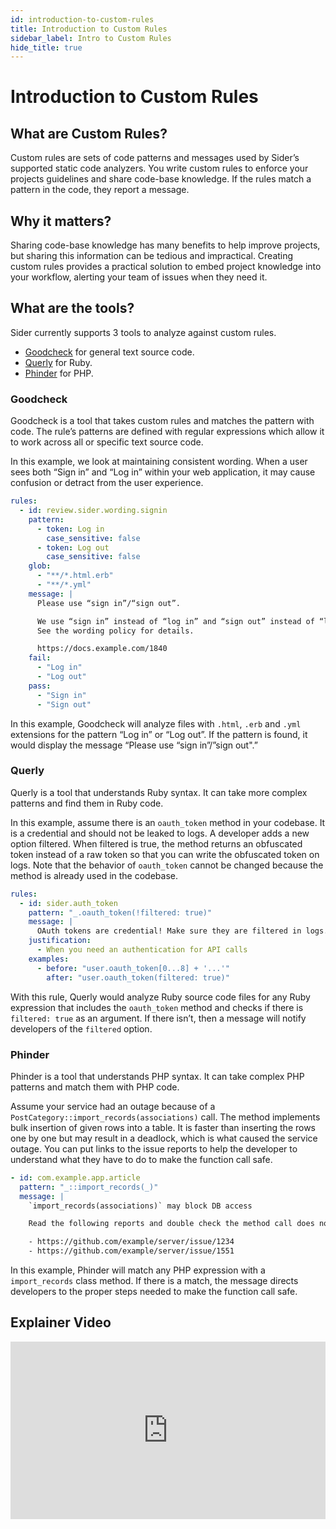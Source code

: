 ```yaml
---
id: introduction-to-custom-rules
title: Introduction to Custom Rules
sidebar_label: Intro to Custom Rules
hide_title: true
---
```


# Introduction to Custom Rules

## What are Custom Rules?

Custom rules are sets of code patterns and messages used by Sider’s supported static code analyzers. You write custom rules to enforce your projects guidelines and share code-base knowledge. If the rules match a pattern in the code, they report a message. 

## Why it matters?

Sharing code-base knowledge has many benefits to help improve projects, but sharing this information can be tedious and impractical. Creating custom rules provides a practical solution to embed project knowledge into your workflow, alerting your team of issues when they need it.

## What are the tools?

Sider currently supports 3 tools to analyze against custom rules. 

- [Goodcheck](#goodcheck) for general text source code.
- [Querly](#querly) for Ruby.
- [Phinder](#phinder) for PHP.

### Goodcheck

Goodcheck is a tool that takes custom rules and matches the pattern with code. The rule’s patterns are defined with regular expressions which allow it to work across all or specific text source code. 
 
In this example, we look at maintaining consistent wording. When a user sees both “Sign in” and “Log in” within your web application, it may cause confusion or detract from the user experience.

```yaml
rules:
  - id: review.sider.wording.signin
    pattern:
      - token: Log in
        case_sensitive: false
      - token: Log out
        case_sensitive: false
    glob: 
      - "**/*.html.erb"
      - "**/*.yml"
    message: |
      Please use “sign in”/“sign out”.

      We use “sign in” instead of “log in” and “sign out” instead of “log out”.
      See the wording policy for details.

      https://docs.example.com/1840
    fail:
      - "Log in"
      - "Log out"
    pass:
      - "Sign in"
      - "Sign out"
```

In this example, Goodcheck will analyze files with `.html`, `.erb` and `.yml` extensions for the pattern “Log in” or “Log out”. If the pattern is found, it would display the message “Please use “sign in”/”sign out".”

### Querly

Querly is a tool that understands Ruby syntax. It can take more complex patterns and find them in Ruby code.

In this example, assume there is an `oauth_token` method in your codebase. It is a credential and should not be leaked to logs. A developer adds a new option filtered. When filtered is true, the method returns an obfuscated token instead of a raw token so that you can write the obfuscated token on logs. Note that the behavior of `oauth_token` cannot be changed because the method is already used in the codebase.

```yaml
rules:
  - id: sider.auth_token
    pattern: "_.oauth_token(!filtered: true)"
    message: |
      OAuth tokens are credential! Make sure they are filtered in logs.
    justification:
      - When you need an authentication for API calls
    examples:
      - before: "user.oauth_token[0...8] + '...'"
        after: "user.oauth_token(filtered: true)"
```

With this rule, Querly would analyze Ruby source code files for any Ruby expression that includes the `oauth_token` method and checks if there is `filtered: true` as an argument. If there isn’t, then a message will notify developers of the `filtered` option. 


### Phinder

Phinder is a tool that understands PHP syntax. It can take complex PHP patterns and match them with PHP code.

Assume your service had an outage because of a `PostCategory::import_records(associations)` call. The method implements bulk insertion of given rows into a table. It is faster than inserting the rows one by one but may result in a deadlock, which is what caused the service outage. You can put links to the issue reports to help the developer to understand what they have to do to make the function call safe.

```yaml
- id: com.example.app.article 
  pattern: "_::import_records(_)" 
  message: | 
    `import_records(associations)` may block DB access 

    Read the following reports and double check the method call does not block DB access. 

    - https://github.com/example/server/issue/1234 
    - https://github.com/example/server/issue/1551
```

In this example, Phinder will match any PHP expression with a `import_records` class method. If there is a match, the message directs developers to the proper steps needed to make the function call safe.

## Explainer Video

<div style="position:relative;padding-top:56.25%;">
 <iframe src="https://www.youtube.com/embed/jU4xQ1R0MIU" frameborder="0" allowfullscreen
   style="position:absolute;top:0;left:0;width:100%;height:100%;"></iframe>
</div>
